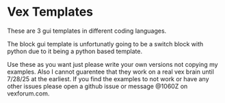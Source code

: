 # Vex Templates

These are 3 gui templates in different coding languages.

The block gui template is unfortunatly going to be a switch block with python due to it being a python based template.

Use these as you want just please write your own versions not copying my examples. Also I cannot guarentee that they work on a real vex brain until 7/28/25 at the earliest. If you find the examples to not work or have any other issues please open a github issue or message @1060Z on vexforum.com.

